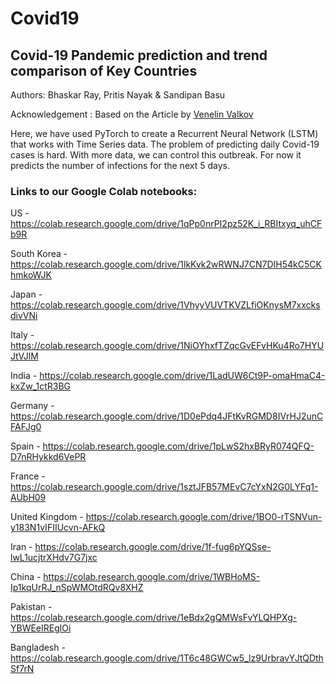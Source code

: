 # Covid19

## Covid-19 Pandemic prediction and trend comparison of Key Countries

Authors: Bhaskar Ray, Pritis Nayak & Sandipan Basu

Acknowledgement : Based on the Article by [Venelin Valkov](https://www.curiousily.com/posts/time-series-forecasting-with-lstm-for-daily-coronavirus-cases/)

Here, we have used PyTorch to create a Recurrent Neural Network (LSTM) that works with Time Series data. The problem of predicting daily Covid-19 cases is hard. With more data, we can control this outbreak. For now it predicts the number of infections for the next 5 days.

### Links to our Google Colab notebooks:

US - https://colab.research.google.com/drive/1qPp0nrPI2pz52K_i_RBItxyq_uhCFb9R

South Korea - https://colab.research.google.com/drive/1lkKvk2wRWNJ7CN7DIH54kC5CKhmkoWJK

Japan - https://colab.research.google.com/drive/1VhyyVUVTKVZLfiOKnysM7xxcksdivVNi

Italy - https://colab.research.google.com/drive/1NiOYhxfTZqcGvEFvHKu4Ro7HYUJtVJlM

India  - https://colab.research.google.com/drive/1LadUW6Ct9P-omaHmaC4-kxZw_1ctR3BG

Germany - https://colab.research.google.com/drive/1D0ePdq4JFtKvRGMD8IVrHJ2unCFAFJg0

Spain -	https://colab.research.google.com/drive/1pLwS2hxBRyR074QFQ-D7nRHykkd6VePR

France - https://colab.research.google.com/drive/1sztJFB57MEvC7cYxN2G0LYFq1-AUbH09

United Kingdom - https://colab.research.google.com/drive/1BO0-rTSNVun-y183N1vIFIIUcvn-AFkQ

Iran - https://colab.research.google.com/drive/1f-fug6pYQSse-lwL1ucjtrXHdv7G7jxc

China - https://colab.research.google.com/drive/1WBHoMS-Ip1kqUrRJ_nSpWMOtdRQv8XHZ

Pakistan - https://colab.research.google.com/drive/1eBdx2gQMWsFvYLQHPXg-YBWEeIREglOi

Bangladesh - https://colab.research.google.com/drive/1T6c48GWCw5_lz9UrbravYJtQDthSf7rN
